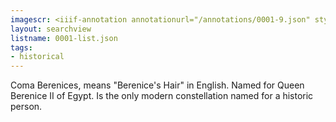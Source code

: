 ```yaml
---
imagescr: <iiif-annotation annotationurl="/annotations/0001-9.json" styling="image_only:true"></iiif-annotation>
layout: searchview
listname: 0001-list.json
tags:
- historical
---
```

Coma Berenices, means "Berenice's Hair" in English. Named for Queen Berenice II of Egypt. Is the only modern constellation named for a historic person. 